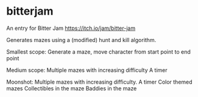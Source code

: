 # bitterjam
An entry for Bitter Jam https://itch.io/jam/bitter-jam

Generates mazes using a (modified) hunt and kill algorithm.

Smallest scope:
Generate a maze, move character from start point to end point

Medium scope:
Multiple mazes with increasing difficulty
A timer

Moonshot:
Multiple mazes with increasing difficulty.
A timer
Color themed mazes
Collectibles in the maze
Baddies in the maze
